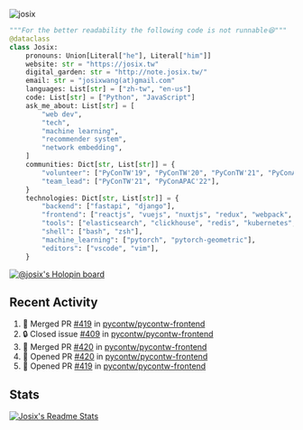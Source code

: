 ![josix](https://komarev.com/ghpvc/?username=josix)
```python
"""For the better readability the following code is not runnable😆"""
@dataclass
class Josix:
    pronouns: Union[Literal["he"], Literal["him"]]
    website: str = "https://josix.tw"
    digital_garden: str = "http://note.josix.tw/"
    email: str = "josixwang(at)gmail.com"
    languages: List[str] = ["zh-tw", "en-us"]
    code: List[str] = ["Python", "JavaScript"]
    ask_me_about: List[str] = [
        "web dev",
        "tech",
        "machine learning",
        "recommender system",
        "network embedding",
    ]
    communities: Dict[str, List[str]] = {
        "volunteer": ["PyConTW'19", "PyConTW'20", "PyConTW'21", "PyConAPAC'22"],
        "team_lead": ["PyConTW'21", "PyConAPAC'22"],
    }
    technologies: Dict[str, List[str]] = {
        "backend": ["fastapi", "django"],
        "frontend": ["reactjs", "vuejs", "nuxtjs", "redux", "webpack", "tailwindcss"],
        "tools": ["elasticsearch", "clickhouse", "redis", "kubernetes", "docker"],
        "shell": ["bash", "zsh"],
        "machine_learning": ["pytorch", "pytorch-geometric"],
        "editors": ["vscode", "vim"],
    }
```
[![@josix's Holopin board](https://holopin.io/api/user/board?user=josix)](https://holopin.io/@josix)

## Recent Activity
<!--START_SECTION:activity-->
1. 🎉 Merged PR [#419](https://github.com/pycontw/pycontw-frontend/pull/419) in [pycontw/pycontw-frontend](https://github.com/pycontw/pycontw-frontend)
2. 🔒 Closed issue [#409](https://github.com/pycontw/pycontw-frontend/issues/409) in [pycontw/pycontw-frontend](https://github.com/pycontw/pycontw-frontend)
3. 🎉 Merged PR [#420](https://github.com/pycontw/pycontw-frontend/pull/420) in [pycontw/pycontw-frontend](https://github.com/pycontw/pycontw-frontend)
4. 💪 Opened PR [#420](https://github.com/pycontw/pycontw-frontend/pull/420) in [pycontw/pycontw-frontend](https://github.com/pycontw/pycontw-frontend)
5. 💪 Opened PR [#419](https://github.com/pycontw/pycontw-frontend/pull/419) in [pycontw/pycontw-frontend](https://github.com/pycontw/pycontw-frontend)
<!--END_SECTION:activity-->



## Stats
[![Josix's Readme Stats](https://github-readme-stats.vercel.app/api?username=josix&show_icons=true&theme=default&count_private=true&card_width=400)](https://github.com/anuraghazra/github-readme-stats)
